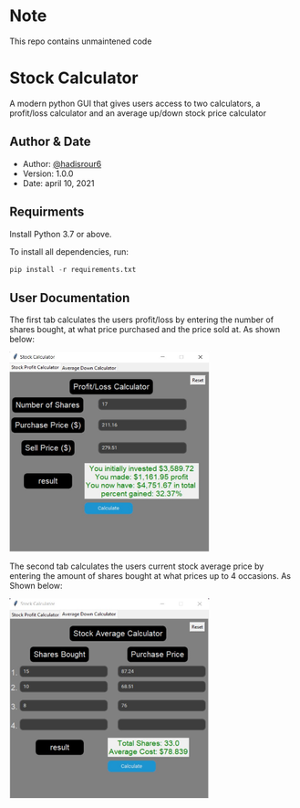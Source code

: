 
# Note
This repo contains unmaintened code

# Stock Calculator

A modern python GUI that gives users access to two calculators, a profit/loss calculator and an average up/down stock price calculator

## Author & Date 
- Author: [@hadisrour6](https://www.github.com/hadisrour6)
- Version: 1.0.0 
- Date: april 10, 2021 

## Requirments 
Install Python 3.7 or above. 

To install all dependencies, run:
```python
pip install -r requirements.txt
```

## User Documentation  
The first tab calculates the users profit/loss by entering the number of shares bought, at what price purchased and the price sold at.
As shown below: 

<img src = "images/profit_loss.jpg" width="350" height = "350">

The second tab calculates the users current stock average price by entering the amount of shares bought at what prices up to 4 occasions. 
As Shown below:

<img src = "images/stock_average.jpg" width="350" height = "350">

